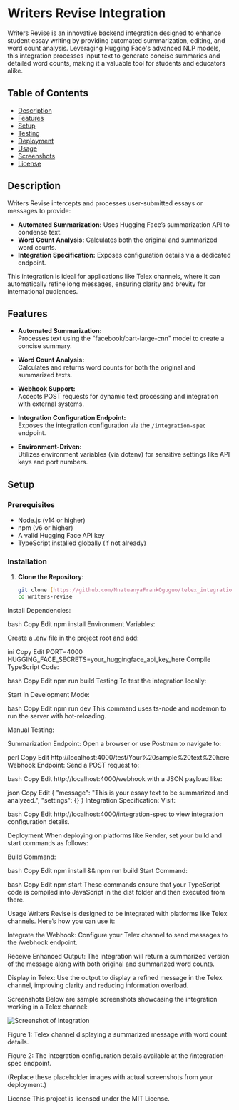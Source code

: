 # Writers Revise Integration

Writers Revise is an innovative backend integration designed to enhance student essay writing by providing automated summarization, editing, and word count analysis. Leveraging Hugging Face's advanced NLP models, this integration processes input text to generate concise summaries and detailed word counts, making it a valuable tool for students and educators alike.

## Table of Contents

- [Description](#description)
- [Features](#features)
- [Setup](#setup)
- [Testing](#testing)
- [Deployment](#deployment)
- [Usage](#usage)
- [Screenshots](#screenshots)
- [License](#license)

## Description

Writers Revise intercepts and processes user-submitted essays or messages to provide:
- **Automated Summarization:** Uses Hugging Face’s summarization API to condense text.
- **Word Count Analysis:** Calculates both the original and summarized word counts.
- **Integration Specification:** Exposes configuration details via a dedicated endpoint.

This integration is ideal for applications like Telex channels, where it can automatically refine long messages, ensuring clarity and brevity for international audiences.

## Features

- **Automated Summarization:**  
  Processes text using the "facebook/bart-large-cnn" model to create a concise summary.
  
- **Word Count Analysis:**  
  Calculates and returns word counts for both the original and summarized texts.
  
- **Webhook Support:**  
  Accepts POST requests for dynamic text processing and integration with external systems.
  
- **Integration Configuration Endpoint:**  
  Exposes the integration configuration via the `/integration-spec` endpoint.
  
- **Environment-Driven:**  
  Utilizes environment variables (via dotenv) for sensitive settings like API keys and port numbers.

## Setup

### Prerequisites

- Node.js (v14 or higher)
- npm (v6 or higher)
- A valid Hugging Face API key
- TypeScript installed globally (if not already)

### Installation

1. **Clone the Repository:**

   ```bash
   git clone [https://github.com/NnatuanyaFrankOguguo/telex_integration.git](https://github.com/NnatuanyaFrankOguguo/telex_integration.git)
   cd writers-revise
Install Dependencies:

bash
Copy
Edit
npm install
Environment Variables:

Create a .env file in the project root and add:

ini
Copy
Edit
PORT=4000
HUGGING_FACE_SECRETS=your_huggingface_api_key_here
Compile TypeScript Code:

bash
Copy
Edit
npm run build
Testing
To test the integration locally:

Start in Development Mode:

bash
Copy
Edit
npm run dev
This command uses ts-node and nodemon to run the server with hot-reloading.

Manual Testing:

Summarization Endpoint: Open a browser or use Postman to navigate to:

perl
Copy
Edit
http://localhost:4000/test/Your%20sample%20text%20here
Webhook Endpoint: Send a POST request to:

bash
Copy
Edit
http://localhost:4000/webhook
with a JSON payload like:

json
Copy
Edit
{
  "message": "This is your essay text to be summarized and analyzed.",
  "settings": {}
}
Integration Specification: Visit:

bash
Copy
Edit
http://localhost:4000/integration-spec
to view integration configuration details.

Deployment
When deploying on platforms like Render, set your build and start commands as follows:

Build Command:

bash
Copy
Edit
npm install && npm run build
Start Command:

bash
Copy
Edit
npm start
These commands ensure that your TypeScript code is compiled into JavaScript in the dist folder and then executed from there.

Usage
Writers Revise is designed to be integrated with platforms like Telex channels. Here’s how you can use it:

Integrate the Webhook:
Configure your Telex channel to send messages to the /webhook endpoint.

Receive Enhanced Output:
The integration will return a summarized version of the message along with both original and summarized word counts.

Display in Telex:
Use the output to display a refined message in the Telex channel, improving clarity and reducing information overload.

Screenshots
Below are sample screenshots showcasing the integration working in a Telex channel:

![Screenshot of Integration](./screenshots/screenshot_1.png)


Figure 1: Telex channel displaying a summarized message with word count details.


Figure 2: The integration configuration details available at the /integration-spec endpoint.

(Replace these placeholder images with actual screenshots from your deployment.)

License
This project is licensed under the MIT License.
